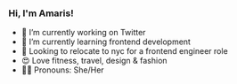 ### Hi, I'm Amaris!

 - 🔭  I’m currently working on Twitter
 - 🌱  I’m currently learning frontend development
 - 💫  Looking to relocate to nyc for a frontend engineer role
 - 😍  Love fitness, travel, design & fashion
 - 💃🏽  Pronouns: She/Her

